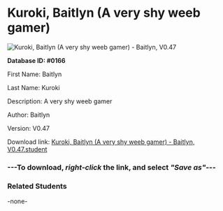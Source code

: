 # Kuroki, Baitlyn (A very shy weeb gamer)

<img src="Files/Kuroki, Baitlyn (A very shy weeb gamer).png" title="Kuroki, Baitlyn (A very shy weeb gamer) - Baitlyn, V0.47">

**Database ID: #0166**

First Name: Baitlyn

Last Name: Kuroki

Description: A very shy weeb gamer

Author: Baitlyn

Version: V0.47

Download link: <a href="https://raw.githubusercontent.com/Arbiter1223/Daigaku-Gurashi-Custom-Students/master/Files/Student Files/Kuroki%2C%20Baitlyn%20(A%20very%20shy%20weeb%20gamer)%20-%20Baitlyn%2C%20V0.47.student">Kuroki, Baitlyn (A very shy weeb gamer) - Baitlyn, V0.47.student</a>

### ---**To download, _right-click_ the link, and select _"Save as"_**---

### Related Students

-none-
